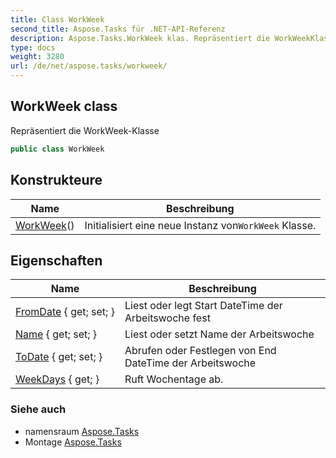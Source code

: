 ```yaml
---
title: Class WorkWeek
second_title: Aspose.Tasks für .NET-API-Referenz
description: Aspose.Tasks.WorkWeek klas. Repräsentiert die WorkWeekKlasse
type: docs
weight: 3280
url: /de/net/aspose.tasks/workweek/
---
```

## WorkWeek class

Repräsentiert die WorkWeek-Klasse

```csharp
public class WorkWeek
```

## Konstrukteure

| Name | Beschreibung |
| --- | --- |
| [WorkWeek](workweek/)() | Initialisiert eine neue Instanz von`WorkWeek` Klasse. |

## Eigenschaften

| Name | Beschreibung |
| --- | --- |
| [FromDate](../../aspose.tasks/workweek/fromdate/) { get; set; } | Liest oder legt Start DateTime der Arbeitswoche fest |
| [Name](../../aspose.tasks/workweek/name/) { get; set; } | Liest oder setzt Name der Arbeitswoche |
| [ToDate](../../aspose.tasks/workweek/todate/) { get; set; } | Abrufen oder Festlegen von End DateTime der Arbeitswoche |
| [WeekDays](../../aspose.tasks/workweek/weekdays/) { get; } | Ruft Wochentage ab. |

### Siehe auch

* namensraum [Aspose.Tasks](../../aspose.tasks/)
* Montage [Aspose.Tasks](../../)


